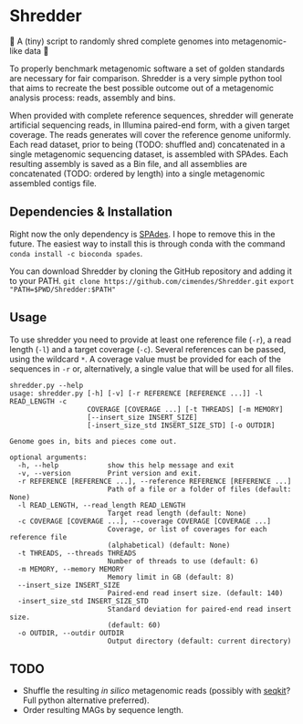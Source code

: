 # Shredder 
:octopus: A (tiny) script to randomly shred complete genomes into metagenomic-like data :octopus:


To properly benchmark metagenomic software a set of golden standards are necessary for fair comparison. Shredder 
is a very simple python tool that aims to recreate the best possible outcome out of a metagenomic analysis process: 
reads, assembly and bins. 


When provided with complete reference sequences, shredder will generate artificial sequencing reads, in Illumina 
paired-end form, with a given target coverage. The reads generates will cover the reference genome uniformly. 
Each read dataset, prior to being (TODO: shuffled and) concatenated in a single metagenomic sequencing dataset, is 
assembled with SPAdes. Each resulting assembly is saved as a Bin file, and all assemblies are concatenated (TODO: 
ordered by length) into a single metagenomic assembled contigs file. 


## Dependencies & Installation
Right now the only dependency is [SPAdes](http://cab.spbu.ru/software/spades/). I hope to remove this in the future. 
The easiest way to install this is through conda with the command `conda install -c bioconda spades`. 


You can download Shredder by cloning the GitHub repository and adding it to your PATH. 
`git clone https://github.com/cimendes/Shredder.git`
`export "PATH=$PWD/Shredder:$PATH"`


## Usage
To use shredder you need to provide at least one reference file (`-r`), a read length (`-l`) and a target 
coverage (`-c`). Several references can be passed, using the wildcard `*`. A coverage value must be provided
for each of the sequences in `-r` or, alternatively, a single value that will be used for all files. 


    shredder.py --help
    usage: shredder.py [-h] [-v] [-r REFERENCE [REFERENCE ...]] -l READ_LENGTH -c
                       COVERAGE [COVERAGE ...] [-t THREADS] [-m MEMORY]
                       [--insert_size INSERT_SIZE]
                       [-insert_size_std INSERT_SIZE_STD] [-o OUTDIR]
    
    Genome goes in, bits and pieces come out.
    
    optional arguments:
      -h, --help            show this help message and exit
      -v, --version         Print version and exit.
      -r REFERENCE [REFERENCE ...], --reference REFERENCE [REFERENCE ...]
                            Path of a file or a folder of files (default: None)
      -l READ_LENGTH, --read_length READ_LENGTH
                            Target read length (default: None)
      -c COVERAGE [COVERAGE ...], --coverage COVERAGE [COVERAGE ...]
                            Coverage, or list of coverages for each reference file
                            (alphabetical) (default: None)
      -t THREADS, --threads THREADS
                            Number of threads to use (default: 6)
      -m MEMORY, --memory MEMORY
                            Memory limit in GB (default: 8)
      --insert_size INSERT_SIZE
                            Paired-end read insert size. (default: 140)
      -insert_size_std INSERT_SIZE_STD
                            Standard deviation for paired-end read insert size.
                            (default: 60)
      -o OUTDIR, --outdir OUTDIR
                            Output directory (default: current directory)


## TODO
* Shuffle the resulting *in silico* metagenomic reads (possibly with [seqkit](https://github.com/shenwei356/seqkit)? 
Full python alternative preferred).
* Order resulting MAGs by sequence length. 